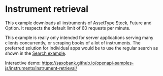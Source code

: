 # Instrument retrieval

This example downloads all instruments of AssetType Stock, Future and Option.
It respects the default limit of 60 requests per minute.

This example is really only intended for server applications serving many clients concurrently, or scraping books of a lot of instruments. The preferred solution for individual apps would be to use the regular search as shown in the [Search example](https://github.com/SaxoBank/openapi-samples-js/tree/main/instruments/instrument-search).

Interactive demo: <https://saxobank.github.io/openapi-samples-js/instruments/instrument-retrieval/>
